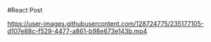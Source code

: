 #React Post

https://user-images.githubusercontent.com/128724775/235177105-d107e88c-f529-4477-a861-b98e673e143b.mp4

